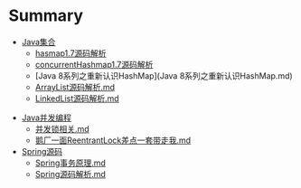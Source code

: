 # Summary

* [Java集合]()
	* [hasmap1.7源码解析](HashMap源码解析-jdk1.7.md)
	* [concurrentHashmap1.7源码解析](ConcurrentHashMap-1.7.md)
	* [Java 8系列之重新认识HashMap](Java 8系列之重新认识HashMap.md)
	*  [ArrayList源码解析.md](ArrayList源码解析.md) 
	*  [LinkedList源码解析.md](LinkedList源码解析.md) 

- [Java并发编程]()
  -  [并发锁相关.md](并发锁相关.md) 
  -  [鹅厂一面ReentrantLock差点一套带走我.md](鹅厂一面ReentrantLock差点一套带走我.md) 
- [Spring源码]()
  -  [Spring事务原理.md](Spring事务原理.md) 
  -  [Spring源码解析.md](Spring源码解析.md) 
